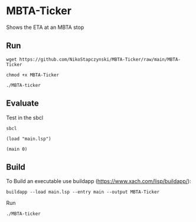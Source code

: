# MBTA-Ticker
Shows the ETA at an MBTA stop 


**Run**
---
`wget https://github.com/NikoStapczynski/MBTA-Ticker/raw/main/MBTA-Ticker`

`chmod +x MBTA-Ticker`

`./MBTA-ticker`






**Evaluate**
---
Test in the sbcl

`sbcl`

`(load "main.lsp")`

`(main 0)`



**Build**
---
To Build an executable use buildapp (https://www.xach.com/lisp/buildapp/):

`buildapp --load main.lsp --entry main --output MBTA-Ticker`

Run

`./MBTA-ticker`

